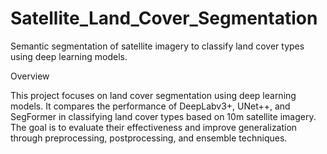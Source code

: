 # Satellite_Land_Cover_Segmentation
Semantic segmentation of satellite imagery to classify land cover types using deep learning models.

Overview

This project focuses on land cover segmentation using deep learning models. It compares the performance of DeepLabv3+, UNet++, and SegFormer in classifying land cover types based on 10m satellite imagery. The goal is to evaluate their effectiveness and improve generalization through preprocessing, postprocessing, and ensemble techniques.



